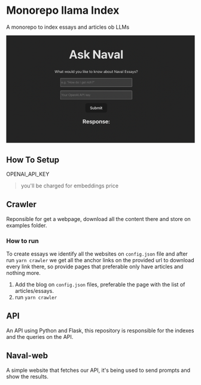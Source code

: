 # Monorepo llama Index
A monorepo to index essays and articles ob LLMs

![A screenshot of website package](./assets/readme-img.png)

## How To Setup
OPENAI_API_KEY 

> you'll be charged for embeddings price

## Crawler
Reponsible for get a webpage, download all the content there and store on examples folder.

### How to run
To create essays we identify all the websites on `config.json` file and after run `yarn crawler` we get all the anchor links on the provided url to download every link there, so provide pages that preferable only have articles and nothing more.


1. Add the blog on `config.json` files, preferable the page with the list of articles/essays.
2. run `yarn crawler`

## API
An API using Python and Flask, this repository is responsible for the indexes and the queries on the API.

## Naval-web
A simple website that fetches our API, it's being used to send prompts and show the results.